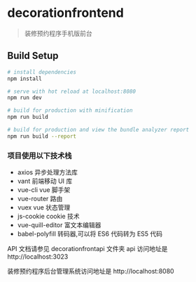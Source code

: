 # decorationfrontend

> 装修预约程序手机版前台

## Build Setup

```bash
# install dependencies
npm install

# serve with hot reload at localhost:8080
npm run dev

# build for production with minification
npm run build

# build for production and view the bundle analyzer report
npm run build --report
```

### 项目使用以下技术栈

- axios 异步处理方法库
- vant 前端移动 UI 库
- vue-cli vue 脚手架
- vue-router 路由
- vuex vue 状态管理
- js-cookie cookie 技术
- vue-quill-editor 富文本编辑器
- babel-polyfill 转码器,可以将 ES6 代码转为 ES5 代码

API 文档请参见 decorationfrontapi 文件夹
api 访问地址是 http://localhost:3023

装修预约程序后台管理系统访问地址是 http://localhost:8080
